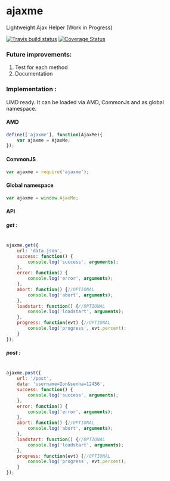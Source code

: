 # ajaxme
Lightweight Ajax Helper (Work in Progress)

[![Travis build status](https://travis-ci.org/iondrimba/ajaxme.svg?branch=master)](https://travis-ci.org/iondrimba/ajaxme) [![Coverage Status](https://coveralls.io/repos/iondrimba/ajaxme/badge.svg?branch=master&service=github)](https://coveralls.io/github/iondrimba/ajaxme?branch=master)

### Future improvements:
1. Test for each method 
2. Documentation

### Implementation :
UMD ready. It can be loaded via AMD, CommonJs and as global namespace.

#### AMD
```js
define(['ajaxme'], function(AjaxMe){
    var ajaxme = AjaxMe;
});
```
#### CommonJS
```js
var ajaxme = require('ajaxme');
```
#### Global namespace
```js
var ajaxme = window.AjaxMe;
```

#### API

##### get :
#
```js
ajaxme.get({
    url: 'data.json',
    success: function() {
        console.log('success', arguments);
    },
    error: function() {
        console.log('error', arguments);
    },
    abort: function() {//OPTIONAL
        console.log('abort', arguments);
    },
    loadstart: function() {//OPTIONAL
        console.log('loadstart', arguments);
    },
    progress: function(evt) {//OPTIONAL
        console.log('progress', evt.percent);
    }
});
```

##### post :
#
```js
ajaxme.post({
    url: '/post',
    data: 'username=Ion&senha=12456',
    success: function() {
        console.log('success', arguments);
    },
    error: function() {
        console.log('error', arguments);
    },
    abort: function() {//OPTIONAL
        console.log('abort', arguments);
    },
    loadstart: function() {//OPTIONAL
        console.log('loadstart', arguments);
    },
    progress: function(evt) {//OPTIONAL
        console.log('progress', evt.percent);
    }
});
